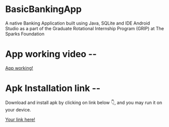 # BasicBankingApp
A native Banking Application built using Java, SQLite and IDE Android Studio as a part of the Graduate Rotational Internship Program (GRIP) at The Sparks Foundation
# App working video --
[App working!](https://user-images.githubusercontent.com/89089979/185754935-b3d956d4-8d34-4e67-9a75-4146c0008ea1.mp4)

# Apk Installation link --
Download and install apk by clicking on link below 👇, and you may run it on your device.

[Your link here!](https://docs.google.com/uc?export=download&id=1R6vwyI_nT2XQTyIMfGu9Kn4CRJ0p3pCp)
